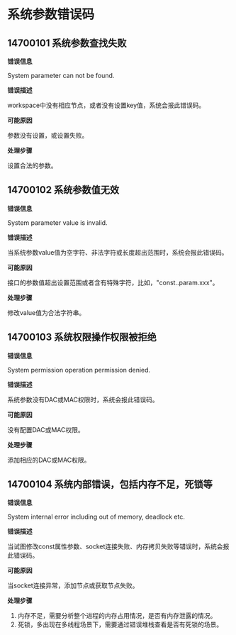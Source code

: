 # 系统参数错误码

## 14700101 系统参数查找失败

**错误信息**

System parameter can not be found.

**错误描述**

workspace中没有相应节点，或者没有设置key值，系统会报此错误码。

**可能原因**

参数没有设置，或设置失败。

**处理步骤**

设置合法的参数。

## 14700102 系统参数值无效

**错误信息**

System parameter value is invalid.

**错误描述**

当系统参数value值为空字符、非法字符或长度超出范围时，系统会报此错误码。

**可能原因**

接口的参数值超出设置范围或者含有特殊字符，比如，"const..param.xxx"。

**处理步骤**

修改value值为合法字符串。

## 14700103 系统权限操作权限被拒绝

**错误信息**

System permission operation permission denied.

**错误描述**

系统参数没有DAC或MAC权限时，系统会报此错误码。

**可能原因**

没有配置DAC或MAC权限。

**处理步骤**

添加相应的DAC或MAC权限。

## 14700104 系统内部错误，包括内存不足，死锁等

**错误信息**

System internal error including out of memory, deadlock etc.

**错误描述**

当试图修改const属性参数、socket连接失败、内存拷贝失败等错误时，系统会报此错误码。

**可能原因**

当socket连接异常，添加节点或获取节点失败。

**处理步骤**

1. 内存不足，需要分析整个进程的内存占用情况，是否有内存泄露的情况。
2. 死锁，多出现在多线程场景下，需要通过错误堆栈查看是否有死锁的场景。